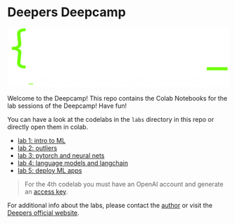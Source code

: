 # Deepers Deepcamp
![deep](https://raw.githubusercontent.com/alessiodevoto/deepers/main/images/deepers_dark.png)

Welcome to the Deepcamp!
This repo contains the Colab Notebooks for the lab sessions of the Deepcamp! Have fun! 

You can have a look at the codelabs in the `labs` directory in this repo or directly open them in colab.

- [lab 1: intro to ML](https://colab.research.google.com/drive/1snU60wHnef9IWV76UzNujsq6XNwxhSD2?usp=sharing)
- [lab 2: outliers](https://colab.research.google.com/drive/1Y3lK3olnCtNtsxzYWsMbYsTjZ93eKZQg?usp=sharing)
- [lab 3: pytorch and neural nets](https://colab.research.google.com/drive/1uqxSaYPMT-l66b-OK_Wv-ps3e6_aWxWd?usp=sharing)
- [lab 4: language models and langchain](https://colab.research.google.com/drive/12WH1gwRMgUYebXx9iHzW82G9bgFOtxim?usp=sharing)
- [lab 5: deploy ML apps](https://colab.research.google.com/drive/1HQdHND-nv_9behbsHO1fKON_5KAf3Lbn?usp=sharing)

> For the 4th codelab you must have an OpenAI account and generate an [access key](https://platform.openai.com/account/api-keys).  


For additional info about the labs, please contact the [author](https://alessiodevoto.github.io) or visit the [Deepers official website](https://www.deepers.ai/).




